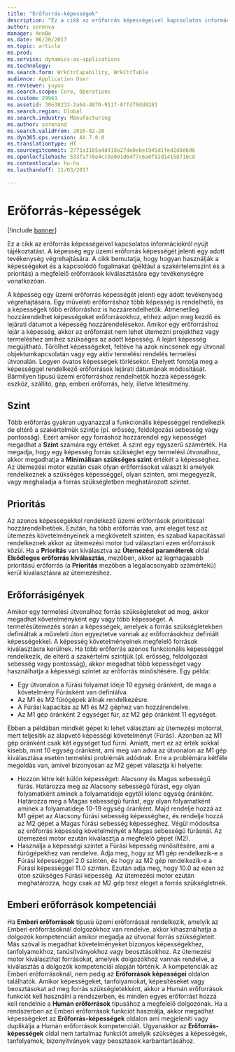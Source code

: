 ```yaml
---
title: "Erőforrás-képességek"
description: "Ez a cikk az erőforrás képességeivel kapcsolatos információkról nyújt tájékoztatást. A képesség egy üzemi erőforrás képességét jelenti egy adott tevékenység végrehajtására. A cikk bemutatja, hogy hogyan használják a képességeket és a kapcsolódó fogalmakat (például a szakértelemszint és a prioritás) a megfelelő erőforrások kiválasztására egy tevékenységre vonatkozóan."
author: sorenva
manager: AnnBe
ms.date: 06/20/2017
ms.topic: article
ms.prod: 
ms.service: dynamics-ax-applications
ms.technology: 
ms.search.form: WrkCtrCapability, WrkCtrTable
audience: Application User
ms.reviewer: yuyus
ms.search.scope: Core, Operations
ms.custom: 29961
ms.assetid: 30e38233-2a64-4070-911f-8ffd78dd8281
ms.search.region: Global
ms.search.industry: Manufacturing
ms.author: sorenand
ms.search.validFrom: 2016-02-28
ms.dyn365.ops.version: AX 7.0.0
ms.translationtype: HT
ms.sourcegitcommit: 2771a31b5a4d418a27de0ebe1945d1fed2d8d6d6
ms.openlocfilehash: 533faf78e4cc9a091d64f7c6a0f82d14158710c8
ms.contentlocale: hu-hu
ms.lasthandoff: 11/03/2017

---
```


# <a name="resource-capabilities"></a>Erőforrás-képességek

[!include [banner](../includes/banner.md)]

Ez a cikk az erőforrás képességeivel kapcsolatos információkról nyújt tájékoztatást. A képesség egy üzemi erőforrás képességét jelenti egy adott tevékenység végrehajtására. A cikk bemutatja, hogy hogyan használják a képességeket és a kapcsolódó fogalmakat (például a szakértelemszint és a prioritás) a megfelelő erőforrások kiválasztására egy tevékenységre vonatkozóan.

A képesség egy üzemi erőforrás képességét jelenti egy adott tevékenység végrehajtására. Egy műveleti erőforráshoz több képesség is rendelhető, és a képességek több erőforráshoz is hozzárendelhetők. Átmenetileg hozzárendelhet képességeket erőforrásokhoz, ehhez adjon meg kezdő és lejárati dátumot a képesség hozzárendelésekor. Amikor egy erőforráshoz lejár a képesség, akkor az erőforrást nem lehet ütemezni projekthez vagy termeléshez amihez szükséges az adott képesség. A lejárt képesség megújítható. Törölhet képességeket, feltéve ha azok nincsenek egy útvonal objektumkapcsolatán vagy egy aktív termelési rendelés termelési útvonalán. Legyen óvatos képességek törlésekor. Ehelyett fontolja meg a képességgel rendelkező erőforrások lejárati dátumának módosítását. Bármilyen típusú üzemi erőforráshoz rendelhetők hozzá képességek: eszköz, szállító, gép, emberi erőforrás, hely, illetve létesítmény.

## <a name="level"></a>Szint
Több erőforrás gyakran ugyanazzal a funkcionális képességgel rendelkezik de eltérő a szakértelmük szintje (pl. erősség, feldolgozási sebesség vagy pontosság). Ezért amikor egy forráshoz hozzárendel egy képességet megadhat a **Szint** számára egy értéket. A szint egy egyszerű számérték. Ha megadja, hogy egy képesség forrás szükséglet egy termelési útvonalhoz, akkor megadhatja a **Minimálisan szükséges szint** értékét a képességhez. Az ütemezési motor ezután csak olyan erőforrásokat választ ki amelyek rendelkeznek a szükséges képességgel, olyan szinten, ami megegyezik, vagy meghaladja a forrás szükségletben meghatározott szintet.

## <a name="priority"></a>Prioritás
Az azonos képességekkel rendelkező üzemi erőforrások prioritással hozzárendelhetőek. Ezután, ha több erőforrás van, ami eleget tesz az ütemezés követelményeinek a megkövetelt szinten, és szabad kapacitással rendelkeznek akkor az ütemezési motor tud választani ezen erőforrások közül. Ha a **Prioritás** van kiválasztva az **Ütemezési paraméterek** oldal **Elsődleges erőforrás kiválasztás**, mezőben, akkor az legmagasabb prioritású erőforrás (a **Prioritás** mezőben a legalacsonyabb számértékű) kerül kiválasztásra az ütemezéshez.

## <a name="resource-requirements"></a>Erőforrásigények
Amikor egy termelési útvonalhoz forrás szükségleteket ad meg, akkor megadhat követelményként egy vagy több képességet. A termelésütemezés során a képességek, amelyek a forrás szükségletekben definiáltak a műveleti úton egyeztetve vannak az erőforrásokhoz definiált képességekkel. A képesség követelményeinek megfelelő források kiválasztásra kerülnek. Ha több erőforrás azonos funkcionális képességgel rendelkezik, de eltérő a szakértelmi szintjük (pl. erősség, feldolgozási sebesség vagy pontosság), akkor megadhat több képességet vagy használhatja a képességi szintet az erőforrás minősítésére. Egy példa:

-   Egy útvonalon a fúrási folyamat ideje 10 egység óránként, de maga a követelmény Fúrásként van definiálva.
-   Az M1 és M2 fúrógépek állnak rendelkezésre.
-   A Fúrási kapacitás az M1 és M2 géphez van hozzárendelve.
-   Az M1 gép óránként 2 egységet fúr, az M2 gép óránként 11 egységet.

Ebben a példában mindkét gépet ki lehet választani az ütemezési motorral, mert teljesítik az alapvető képességi követelményt (Fúrás). Azonban az M1 gép óránként csak két egységet tud fúrni. Amiatt, mert ez az érték sokkal kisebb, mint 10 egység óránként, ami meg van adva az útvonalon az M1 gép kiválasztása esetén termelési problémák adódnak. Erre a problémára kétféle megoldás van, amivel bizonyosan az M2 gépet választja ki helyette:

-   Hozzon létre két külön képességet: Alacsony és Magas sebességű fúrás. Határozza meg az Alacsony sebességű fúrást, egy olyan folyamatként aminek a folyamatideje egytől kilenc egység óránként. Határozza meg a Magas sebességű fúrást, egy olyan folyamatként aminek a folyamatideje 10-19 egység óránként. Majd rendelje hozzá az M1 gépet az Alacsony fúrási sebesség képességhez, és rendelje hozzá az M2 gépet a Magas fúrási sebesség képességhez. Végül módosítsa az erőforrás képesség követelményét a Magas sebességű fúrásnál. Az ütemezési motor ezután kiválasztja a megfelelő gépet (M2).
-   Használja a képességi szintet a Fúrási képesség minősítésére, ami a fúrógépekhez van rendelve. Adja meg, hogy az M1 gép rendelkezik-e a Fúrási képességgel 2.0 szinten, és hogy az M2 gép rendelkezik-e a Fúrási képességgel 11.0 szinten. Ezután adja meg, hogy 10.0 az ezen az úton szükséges Fúrási képesség. Az ütemezési motor ezután meghatározza, hogy csak az M2 gép tesz eleget a forrás szükségletnek.

## <a name="competencies-for-human-resources"></a>Emberi erőforrások kompetenciái
Ha **Emberi erőforrások** típusú üzemi erőforrással rendelkezik, amelyik az Emberi erőforrásoknál dolgozókhoz van rendelve, akkor kihasználhatja a dolgozók kompetenciáit amikor megadja az útvonal forrás szükségleteit. Más szóval is megadhat követelményeket bizonyos képességekhez, tanfolyamokhoz, tanúsítványokhoz vagy beosztásokhoz. Az ütemezési motor kiválaszthat forrásokat, amelyek dolgozókhoz vannak rendelve, a kiválasztás a dolgozók kompetenciái alapján történik. A kompetenciák az Emberi erőforrásoknál, nem pedig az **Erőforrások képességei** oldalon találhatók. Amikor képességeket, tanfolyamokat, képesítéseket vagy beosztásokat ad meg forrás szükségletekként, akkor a Humán erőforrások funkciót kell használni a rendszerben, és minden egyes erőforrást hozzá kell rendelnie a **Humán erőforrások** típusához a megfelelő dolgozónak. Ha a rendszerben az Emberi erőforrások funkciót használja, akkor megadhat képességeket az **Erőforrás-képességek** oldalon ami megjeleníti vagy duplikálja a Humán erőforrások kompetenciáit. Ugyanakkor az **Erőforrás-képességek** oldal nem tartalmaz funkciót amelyik szükséges a képességek, tanfolyamok, bizonyítványok vagy beosztások karbantartásához.




